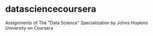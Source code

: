 # datasciencecoursera
Assignments of The "Data Science" Specialization by Johns Hopkins University on Coursera
